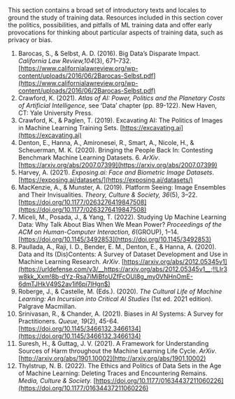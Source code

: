 This section contains a broad set of introductory texts and locales to ground the study of training data. Resources included in this section cover the politics, possibilities, and pitfalls of ML training data and offer early provocations for thinking about particular aspects of training data, such as privacy or bias.

1.   Barocas, S., & Selbst, A. D. (2016). Big Data’s Disparate Impact. _California Law Review,104_(3), 671–732. [https://www.californialawreview.org/wp-content/uploads/2016/06/2Barocas-Selbst.pdf](https://www.californialawreview.org/wp-content/uploads/2016/06/2Barocas-Selbst.pdf)
2.   Crawford, K. (2021). _Atlas of AI: Power, Politics and the Planetary Costs of Artificial Intelligence,_ see ‘Data’ chapter (pp. 89-122). New Haven, CT: Yale University Press. 
3.   Crawford, K., & Paglen, T. (2019). Excavating AI: The Politics of Images in Machine Learning Training Sets. [https://excavating.ai](https://excavating.ai)
4.   Denton, E., Hanna, A., Amironesei, R., Smart, A., Nicole, H., & Scheuerman, M. K. (2020). Bringing the People Back In: Contesting Benchmark Machine Learning Datasets. 6. _ArXiv_. [https://arxiv.org/abs/2007.07399](https://arxiv.org/abs/2007.07399)
5.   Harvey, A. (2021). _Exposing.ai: Face and Biometric Image Datasets_. [https://exposing.ai/datasets/](https://exposing.ai/datasets/)
6.   MacKenzie, A., & Munster, A. (2019). Platform Seeing: Image Ensembles and Their Invisualities. _Theory, Culture & Society, 36_(5), 3–22. [https://doi.org/10.1177/0263276419847508](https://doi.org/10.1177/0263276419847508)
7.   Miceli, M., Posada, J., & Yang, T. (2022). Studying Up Machine Learning Data: Why Talk About Bias When We Mean Power? _Proceedings of the ACM on Human-Computer Interaction, 6_(GROUP), 1–14. [https://doi.org/10.1145/3492853](https://doi.org/10.1145/3492853)
8.   Paullada, A., Raji, I. D., Bender, E. M., Denton, E., & Hanna, A. (2020). Data and Its (Dis)Contents: A Survey of Dataset Development and Use in Machine Learning Research. _ArXiv_. [https://arxiv.org/abs/2012.05345v1](https://urldefense.com/v3/__https://arxiv.org/abs/2012.05345v1__;!!LIr3w8kk_Xxm!8b-dYz-Rsa7iMiBfoUZfFcOUl8g_my0VNHnOmE-6dmTJHkV49S2av1if6pi7lHgn$)
9.   Roberge, J., & Castelle, M. (Eds.). (2020). _The Cultural Life of Machine Learning: An Incursion into Critical AI Studies_ (1st ed. 2021 edition). Palgrave Macmillan.
10.   Srinivasan, R., & Chander, A. (2021). Biases in AI Systems: A Survey for Practitioners. _Queue, 19_(2), 45-64. [https://doi.org/10.1145/3466132.3466134](https://doi.org/10.1145/3466132.3466134)
11.   Suresh, H., & Guttag, J. V. (2021). A Framework for Understanding Sources of Harm throughout the Machine Learning Life Cycle. _ArXiv_. [http://arxiv.org/abs/1901.10002](http://arxiv.org/abs/1901.10002)
12.   Thylstrup, N. B. (2022). The Ethics and Politics of Data Sets in the Age of Machine Learning: Deleting Traces and Encountering Remains. _Media, Culture & Society._ [https://doi.org/10.1177/01634437211060226](https://doi.org/10.1177/01634437211060226)